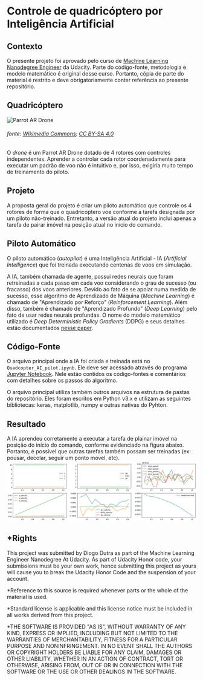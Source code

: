 # Controle de quadricóptero por Inteligência Artificial


## Contexto
O presente projeto foi aprovado pelo curso de [Machine Learning Nanodegree Engineer](https://br.udacity.com/course/machine-learning-engineer-nanodegree--nd009) da Udacity. Parte do código-fonte, metodologia e modelo matemático é original desse curso. Portanto, cópia de parte do material é restrito e deve obrigatoriamente conter referência ao presente repositório.

## Quadricóptero
![Parrot AR Drone](https://s3.amazonaws.com/video.udacity-data.com/topher/2017/October/59d7c61e_parrot-ar-drone/parrot-ar-drone.jpg)
###### fonte: [Wikimedia Commons](https://commons.wikimedia.org/wiki/File:81RNYV29HCL._SL1500_%281/%29.jpg); [CC BY-SA 4.0](https://creativecommons.org/licenses/by-sa/4.0/)

O *drone* é um Parrot AR Drone dotado de 4 rotores com controles independentes. Aprender a controlar cada rotor coordenadamente para executar um padrão de voo não é intuitivo e, por isso, exigiria muito tempo de treinamento do piloto.

## Projeto
A proposta geral do projeto é criar um piloto automático que controle os 4 rotores de forma que o quadricóptero voe conforme a tarefa designada por um piloto não-treinado. Entretanto, a versão atual do projeto inclui apenas a tarefa de pairar imóvel na posição atual no início do comando.

## Piloto Automático
O piloto automático (*autopilot*) é uma Inteligência Artificial - IA (*Artificial Intelligence*) que foi treinada executando centenas de voos em simulação.

A IA, também chamada de agente, possui redes neurais que foram retreinadas a cada passo em cada voo considerando o grau de sucesso (ou fracasso) dos voos anteriores. Devido ao fato de se apoiar numa medida de sucesso, esse algoritmo de Aprendizado de Máquina (*Machine Learning*) é chamado de "Aprendizado por Reforço" (*Reinforcement Learning*). Além disso, também é chamado de "Aprendizado Profundo" (*Deep Learning*) pelo fato de usar redes neurais profundas. O nome do modelo matemático utilizado é *Deep Deterministic Policy Gradients* (DDPG) e seus detalhes estão documentados [nesse paper](https://arxiv.org/abs/1509.02971). 

## Código-Fonte
O arquivo principal onde a IA foi criada e treinada está no `Quadcopter_AI_pilot.ipynb`. Ele deve ser acessado através do programa [Jupyter Notebook](http://jupyter.org/). Nele estão contidos os código-fontes e comentários com detalhes sobre os passos do algoritmo.

O arquivo principal utiliza também outros arquivos na estrutura de pastas do repositório. Eles foram escritos em Python v3.x e utilizam as seguintes bibliotecas: keras, matplotlib, numpy e outras nativas do Pyhton.

## Resultado
A IA aprendeu corretamente a executar a tarefa de plainar imóvel na posição do início do comando, conforme evidenciado na figura abaixo. Portanto, é possível que outras tarefas também possam ser treinadas (ex: pousar, decolar, seguir um ponto móvel, etc).
![Melhor Voo](https://github.com/diogodutra/quad_AI/blob/master/best_flight.png)



## *Rights
This project was submitted by Diogo Dutra as part of the Machine Learning Engineer Nanodegree At Udacity. As part of Udacity Honor code, your submissions must be your own work, hence submitting this project as yours will cause you to break the Udacity Honor Code and the suspension of your account.

*Reference to this source is required whenever parts or the whole of the material
is used.

*Standard license is applicable and this license notice must be included in all works derived from this project.

*THE SOFTWARE IS PROVIDED "AS IS", WITHOUT WARRANTY OF ANY KIND, EXPRESS OR IMPLIED, INCLUDING BUT NOT LIMITED TO THE WARRANTIES OF MERCHANTABILITY, FITNESS FOR A PARTICULAR PURPOSE AND NONINFRINGEMENT. IN NO EVENT SHALL THE AUTHORS OR COPYRIGHT HOLDERS BE LIABLE FOR ANY CLAIM, DAMAGES OR OTHER LIABILITY, WHETHER IN AN ACTION OF CONTRACT, TORT OR OTHERWISE, ARISING FROM, OUT OF OR IN CONNECTION WITH THE SOFTWARE OR THE USE OR OTHER DEALINGS IN THE SOFTWARE.

